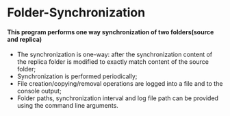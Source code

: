 # Folder-Synchronization

#### This program performs one way synchronization of two folders(source and replica)
* The synchronization is one-way: after the synchronization content of the replica folder is modified to exactly match content of the source folder;
* Synchronization is performed periodically;
* File creation/copying/removal operations are logged into a file and to the console output;
* Folder paths, synchronization interval and log file path can be provided using the command line arguments.
